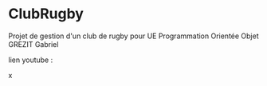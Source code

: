 # ClubRugby
Projet de gestion d'un club de rugby pour UE Programmation Orientée Objet
GREZIT
Gabriel

















lien youtube : 








x
